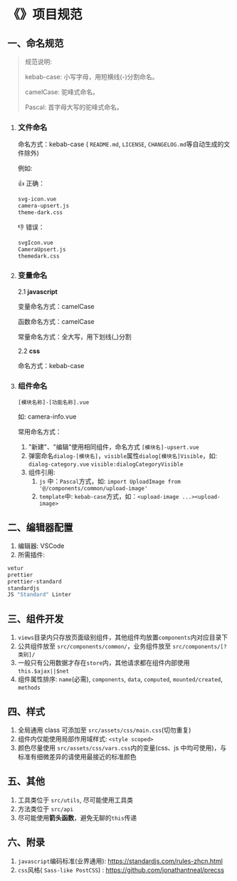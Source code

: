 # 《》项目规范

## 一、命名规范

> 规范说明:
>
> kebab-case: 小写字母，用短横线(-)分割命名。
>
> camelCase: 驼峰式命名。
>
> Pascal: 首字母大写的驼峰式命名。

1. ### 文件命名

   命名方式：kebab-case ( `README.md`, `LICENSE`, `CHANGELOG.md`等自动生成的文件除外)

   例如:

   👍 正确：

   ```bash
   svg-icon.vue
   camera-upsert.js
   theme-dark.css
   ```

   👎 错误：

   ```bash
   svgIcon.vue
   CameraUpsert.js
   themedark.css
   ```

1. ### 变量命名

   2.1 **javascript**

   变量命名方式：camelCase

   函数命名方式：camelCase

   常量命名方式：全大写，用下划线(\_)分割

   2.2 **css**

   命名方式：kebab-case

1. ### 组件命名

   `[模块名称]-[功能名称].vue`

   如: camera-info.vue

   常用命名方式：

   1. "新建"、"编辑"使用相同组件，命名方式 `[模块名]-upsert.vue`
   2. 弹窗命名`dialog-[模块名]`，`visible`属性`dialog[模块名]Visible`，如: `dialog-category.vue` `visible:dialogCategoryVisible`
   3. 组件引用:
      1. `js` 中：`Pascal`方式，如: `import UploadImage from '@/components/common/upload-image'`
      2. `template`中: `kebab-case`方式，如：`<upload-image ...><upload-image>`

## 二、编辑器配置

1. 编辑器: VSCode
2. 所需插件:

```bash
vetur
prettier
prettier-standard
standardjs
JS "Standard" Linter
```

## 三、组件开发

1. `views`目录内只存放页面级别组件，其他组件均放置`components`内对应目录下
2. 公共组件放至 `src/components/common/`，业务组件放至 `src/components/[?类别]/`
3. 一般只有公用数据才存在`store`内，其他请求都在组件内部使用 `this.$ajax||$net`
4. 组件属性排序: `name`(必需), `components`, `data`, `computed`, `mounted/created`, `methods`

## 四、样式

1. 全局通用 class 可添加至 `src/assets/css/main.css`(切勿重复)
2. 组件内仅能使用局部作用域样式: `<style scoped>`
3. 颜色尽量使用 `src/assets/css/vars.css`内的变量(css、js 中均可使用)，与标准有细微差异的请使用最接近的标准颜色

## 五、其他

1. 工具类位于 `src/utils`, 尽可能使用工具类
1. 方法类位于 `src/api`
3. 尽可能使用**箭头函数**，避免无聊的`this`传递

## 六、附录

1. `javascript`编码标准(业界通用): https://standardjs.com/rules-zhcn.html
2. `css`风格( `Sass-like PostCSS`) : https://github.com/jonathantneal/precss
